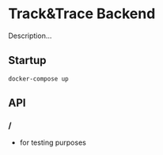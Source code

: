 # Track&Trace Backend

Description...

## Startup

 `docker-compose up`

 ## API

 ### /

 - for testing purposes
